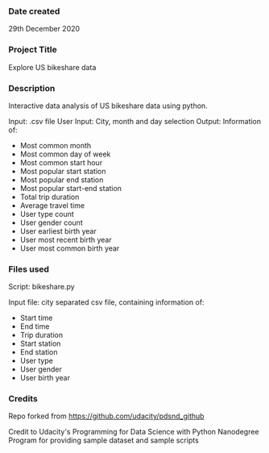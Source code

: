 ### Date created
29th December 2020

### Project Title
Explore US bikeshare data

### Description
Interactive data analysis of US bikeshare data using python.

Input: .csv file
User Input: City, month and day selection
Output: Information of:
- Most common month
- Most common day of week 
- Most common start hour
- Most popular start station
- Most popular end station
- Most popular start-end station
- Total trip duration
- Average travel time
- User type count
- User gender count
- User earliest birth year
- User most recent birth year
- User most common birth year

### Files used
Script: bikeshare.py

Input file: city separated csv file, containing information of:
- Start time
- End time
- Trip duration
- Start station
- End station
- User type
- User gender
- User birth year

### Credits
Repo forked from https://github.com/udacity/pdsnd_github

Credit to Udacity's Programming for Data Science with Python Nanodegree Program for providing sample dataset and sample scripts


